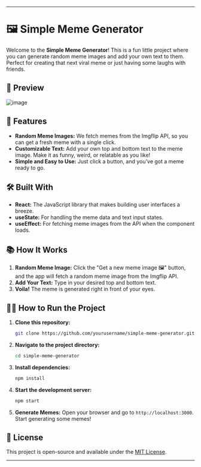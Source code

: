 
---

# 🖼️ Simple Meme Generator

Welcome to the **Simple Meme Generator**! This is a fun little project where you can generate random meme images and add your own text to them. Perfect for creating that next viral meme or just having some laughs with friends.


## 👀 Preview

![image](https://github.com/user-attachments/assets/fd0a273a-71bd-4e26-a97f-ee9a2e8e97b1)


## 🚀 Features

- **Random Meme Images:** We fetch memes from the Imgflip API, so you can get a fresh meme with a single click.
- **Customizable Text:** Add your own top and bottom text to the meme image. Make it as funny, weird, or relatable as you like!
- **Simple and Easy to Use:** Just click a button, and you’ve got a meme ready to go.

## 🛠️ Built With

- **React:** The JavaScript library that makes building user interfaces a breeze.
- **useState:** For handling the meme data and text input states.
- **useEffect:** For fetching meme images from the API when the component loads.

## 📚 How It Works

1. **Random Meme Image:** Click the "Get a new meme image 🖼" button, and the app will fetch a random meme image from the Imgflip API.
2. **Add Your Text:** Type in your desired top and bottom text.
3. **Voila!** The meme is generated right in front of your eyes.

## 🏃‍♂️ How to Run the Project

1. **Clone this repository:**
   ```bash
   git clone https://github.com/yourusername/simple-meme-generator.git
   ```
2. **Navigate to the project directory:**
   ```bash
   cd simple-meme-generator
   ```
3. **Install dependencies:**
   ```bash
   npm install
   ```
4. **Start the development server:**
   ```bash
   npm start
   ```
5. **Generate Memes:** Open your browser and go to `http://localhost:3000`. Start generating some memes!


## 📝 License

This project is open-source and available under the [MIT License](LICENSE).

---

